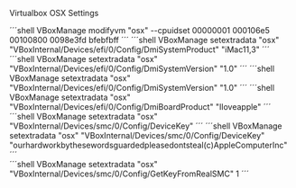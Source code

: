 Virtualbox OSX Settings

  ´´´shell VBoxManage modifyvm "osx" --cpuidset 00000001 000106e5 00100800 0098e3fd bfebfbff                                                              ´´´
  ´´´shell VBoxManage setextradata "osx" "VBoxInternal/Devices/efi/0/Config/DmiSystemProduct" "iMac11,3"                                                  ´´´ 
  ´´´shell VBoxManage setextradata "osx" "VBoxInternal/Devices/efi/0/Config/DmiSystemVersion" "1.0"                                                       ´´´
  ´´´shell VBoxManage setextradata "osx" "VBoxInternal/Devices/efi/0/Config/DmiSystemVersion" "1.0"                                                       ´´´
  ´´´shell VBoxManage setextradata "osx" "VBoxInternal/Devices/efi/0/Config/DmiBoardProduct" "Iloveapple"                                                 ´´´
  ´´´shell VBoxManage setextradata "osx" "VBoxInternal/Devices/smc/0/Config/DeviceKey"                                                                    ´´´
  ´´´shell VBoxManage setextradata "osx" "VBoxInternal/Devices/smc/0/Config/DeviceKey" "ourhardworkbythesewordsguardedpleasedontsteal(c)AppleComputerInc" ´´´                                      
  ´´´shell VBoxManage setextradata "osx" "VBoxInternal/Devices/smc/0/Config/GetKeyFromRealSMC" 1                                                          ´´´
